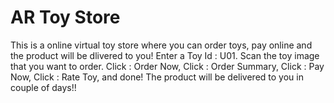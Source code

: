 # AR Toy Store
This is a online virtual toy store where you can order toys, pay online and the product will be dlivered to you!
Enter a Toy Id : U01. Scan the toy image that you want to order. Click : Order Now, Click : Order Summary, Click : Pay Now, Click : Rate Toy, and done! The product will be delivered to you in couple of days!!
